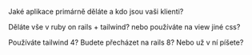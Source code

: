 Jaké aplikace primárně děláte a kdo jsou vaši klienti? 

Děláte vše v ruby on rails + tailwind? nebo používáte na view jiné css? 

Používáte tailwind 4? 
Budete přecházet na rails 8? Nebo už v ní píšete? 

